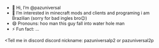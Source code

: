 - 👋 Hi, I’m @pazuniversal
- 👀 I’m interested in minecraft mods and clients and programing i am Brazilian (sorry for bad ingles bro😉)
- 😄 Pronouns: hoo man this guy fall into water hole man
- ⚡ Fun fact: ...

<Tell me in discord discord nickname: pazuniversalp2 or pazuniversal2p
